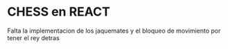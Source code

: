 # CHESS en REACT

Falta la implementacion de los jaquemates y el bloqueo de movimiento por tener el rey detras
